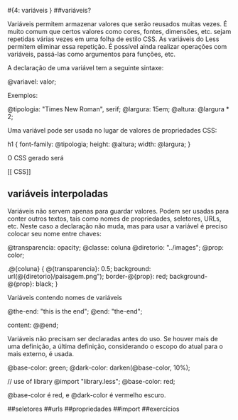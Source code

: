 #{4: variáveis }
##variáveis?

Variáveis permitem armazenar valores que serão reusados muitas vezes. É muito comum que certos valores como cores, fontes, dimensões, etc. sejam repetidas várias vezes em uma folha de estilo CSS. As variáveis do Less permitem eliminar essa repetição. É possível ainda realizar operações com variáveis, passá-las como argumentos para funções, etc.

A declaração de uma variável tem a seguinte sintaxe:

@variavel: valor;

Exemplos:

@tipologia: "Times New Roman", serif;
@largura: 15em;
@altura: @largura * 2;

Uma variável pode ser usada no lugar de valores de propriedades CSS:

h1 {
   font-family: @tipologia;
   height: @altura;
   width: @largura;
}

O CSS gerado será

[[ CSS]]

## variáveis interpoladas

Variáveis não servem apenas para guardar valores. Podem ser usadas para conter outros textos, tais como nomes de propriedades, seletores, URLs, etc. Neste caso a declaração não muda, mas para usar a variável é preciso colocar seu nome entre chaves:

@transparencia: opacity;
@classe: coluna
@diretorio: "../images";
@prop: color;

.@{coluna} { 
    @{transparencia}: 0.5; 
    background: url(@{diretorio}/paisagem.png");
    border-@{prop}: red;
    background-@{prop}: black;
} 

Variáveis contendo nomes de variáveis

@the-end: "this is the end";
@end: "the-end";

content: @@end;

Variáveis não precisam ser declaradas antes do uso. Se houver mais de uma definição, a última definição, considerando o escopo do atual para o mais externo, é usada.

@base-color: green;
@dark-color: darken(@base-color, 10%);

// use of library
@import "library.less";
@base-color: red;

@base-color é red, e @dark-color é vermelho escuro.

##seletores
##urls
##propriedades
##import
##exercícios